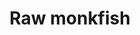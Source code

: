 ---
layout: item
title: Raw monkfish
item-id: 7944
datatable: true
id: 7944
name: "Raw monkfish"
members: true
lowalch: 92
highalch: 138
examine: "I should try cooking this."
monsters:
  - id: 494
    name: "Kraken"
    members: true
    combat_level: 291
    wiki_url: "https://oldschool.runescape.wiki/w/Kraken#Kraken"
    drops:
      - quantity: "100"
        rarity: 0.015625
    image: "https://oldschool.runescape.wiki/images/d/d3/Kraken.png?a4955"
---